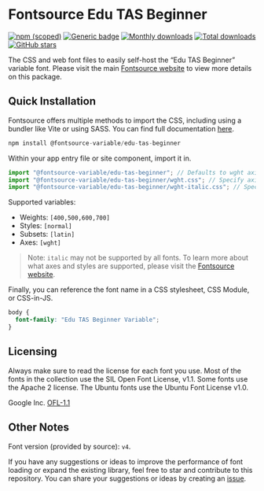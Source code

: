 # Fontsource Edu TAS Beginner

[![npm (scoped)](https://img.shields.io/npm/v/@fontsource-variable/edu-tas-beginner?color=brightgreen)](https://www.npmjs.com/package/@fontsource-variable/edu-tas-beginner) [![Generic badge](https://img.shields.io/badge/fontsource-passing-brightgreen)](https://github.com/fontsource/fontsource) [![Monthly downloads](https://badgen.net/npm/dm/@fontsource-variable/edu-tas-beginner)](https://github.com/fontsource/fontsource) [![Total downloads](https://badgen.net/npm/dt/@fontsource-variable/edu-tas-beginner)](https://github.com/fontsource/fontsource) [![GitHub stars](https://img.shields.io/github/stars/fontsource/fontsource.svg?style=social&label=Star)](https://github.com/fontsource/fontsource/stargazers)

The CSS and web font files to easily self-host the “Edu TAS Beginner” variable font. Please visit the main [Fontsource website](https://fontsource.org/fonts/edu-tas-beginner) to view more details on this package.

## Quick Installation

Fontsource offers multiple methods to import the CSS, including using a bundler like Vite or using SASS. You can find full documentation [here](https://fontsource.org/docs/getting-started/introduction).

```javascript
npm install @fontsource-variable/edu-tas-beginner
```

Within your app entry file or site component, import it in.

```javascript
import "@fontsource-variable/edu-tas-beginner"; // Defaults to wght axis
import "@fontsource-variable/edu-tas-beginner/wght.css"; // Specify axis
import "@fontsource-variable/edu-tas-beginner/wght-italic.css"; // Specify axis and style
```

Supported variables:
- Weights: `[400,500,600,700]`
- Styles: `[normal]`
- Subsets: `[latin]`
- Axes: `[wght]`

> Note: `italic` may not be supported by all fonts. To learn more about what axes and styles are supported, please visit the [Fontsource website](https://fontsource.org/fonts/edu-tas-beginner).

Finally, you can reference the font name in a CSS stylesheet, CSS Module, or CSS-in-JS.

```css
body {
  font-family: "Edu TAS Beginner Variable";
}
```

## Licensing
Always make sure to read the license for each font you use. Most of the fonts in the collection use the SIL Open Font License, v1.1. Some fonts use the Apache 2 license. The Ubuntu fonts use the Ubuntu Font License v1.0.

Google Inc.
[OFL-1.1](http://scripts.sil.org/OFL)

## Other Notes
Font version (provided by source): `v4`.

If you have any suggestions or ideas to improve the performance of font loading or expand the existing library, feel free to star and contribute to this repository. You can share your suggestions or ideas by creating an [issue](https://github.com/fontsource/fontsource/issues).
